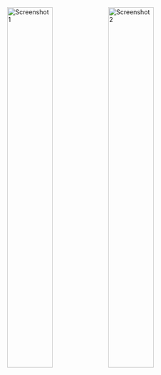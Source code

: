 <div style="display: flex; justify-content: center; height: 100vh;">
  <img src="assets/Screenshot 1.png" alt="Screenshot 1" style="width: 45%;">
  <img src="assets/Screenshot 2.png" alt="Screenshot 2" style="width: 45%;">
</div>
  
# Getting Started with Pediatric Percentile Calculator

## Installation

### 1. Clone the repository
```
git clone https://github.com/yosbelm/pediatric_percentile_calculator.git
```
### 2. Install dependencies
```
cd pediatric_percentile_calculator
pip install -r requirements.txt
```

### 3. Run the application
```
python main.py
```
# Contributing
 Contributions are welcome! Fork the repository and submit a pull request. :)

